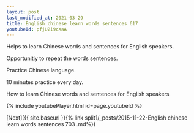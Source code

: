 ```yaml
---
layout: post
last_modified_at: 2021-03-29
title: English chinese learn words sentences 617 
youtubeId: pfjU2i9cXaA
---
```

 
 
Helps to learn Chinese words and sentences for English speakers.

Opportunitiy to repeat the words sentences. 

Practice Chinese language. 
 
10 minutes practice every day. 
 
How to learn Chinese words and sentences for English speakers 
 
{% include youtubePlayer.html id=page.youtubeId %}
 
 
[Next]({{ site.baseurl }}{% link  split1/_posts/2015-11-22-English chinese learn words sentences 703 .md%})
 
